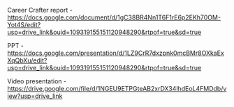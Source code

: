 Career Crafter report - https://docs.google.com/document/d/1gC38BR4Nn1T6F1rE6p2EKh70OM-Yot4S/edit?usp=drive_link&ouid=109319155151120948290&rtpof=true&sd=true

PPT - https://docs.google.com/presentation/d/1LZ9CrR7dxzpnk0mcBMr8OXkaExXqQbXu/edit?usp=drive_link&ouid=109319155151120948290&rtpof=true&sd=true

Video presentation - https://drive.google.com/file/d/1NGEU9ETPGteAB2xrDX34lhdEoL4FMDdb/view?usp=drive_link
